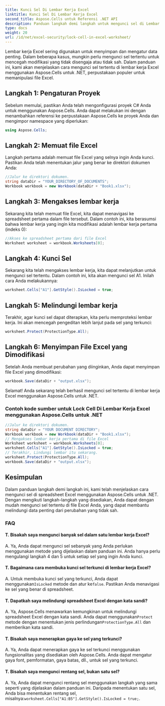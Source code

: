 ```yaml
---
title: Kunci Sel Di Lembar Kerja Excel
linktitle: Kunci Sel Di Lembar Kerja Excel
second_title: Aspose.Cells untuk Referensi .NET API
description: Panduan langkah demi langkah untuk mengunci sel di Lembar Kerja Excel menggunakan Aspose.Cells untuk .NET.
type: docs
weight: 20
url: /id/net/excel-security/lock-cell-in-excel-worksheet/
---
```

Lembar kerja Excel sering digunakan untuk menyimpan dan mengatur data penting. Dalam beberapa kasus, mungkin perlu mengunci sel tertentu untuk mencegah modifikasi yang tidak disengaja atau tidak sah. Dalam panduan ini, kami akan menjelaskan cara mengunci sel tertentu di lembar kerja Excel menggunakan Aspose.Cells untuk .NET, perpustakaan populer untuk memanipulasi file Excel.

## Langkah 1: Pengaturan Proyek

Sebelum memulai, pastikan Anda telah mengonfigurasi proyek C# Anda untuk menggunakan Aspose.Cells. Anda dapat melakukan ini dengan menambahkan referensi ke perpustakaan Aspose.Cells ke proyek Anda dan mengimpor namespace yang diperlukan:

```csharp
using Aspose.Cells;
```

## Langkah 2: Memuat file Excel

Langkah pertama adalah memuat file Excel yang selnya ingin Anda kunci. Pastikan Anda telah menentukan jalur yang benar ke direktori dokumen Anda:

```csharp
//Jalur ke direktori dokumen.
string dataDir = "YOUR_DIRECTORY_OF_DOCUMENTS";
Workbook workbook = new Workbook(dataDir + "Book1.xlsx");
```

## Langkah 3: Mengakses lembar kerja

Sekarang kita telah memuat file Excel, kita dapat menavigasi ke spreadsheet pertama dalam file tersebut. Dalam contoh ini, kita berasumsi bahwa lembar kerja yang ingin kita modifikasi adalah lembar kerja pertama (indeks 0):

```csharp
//Akses ke spreadsheet pertama dari file Excel
Worksheet worksheet = workbook.Worksheets[0];
```

## Langkah 4: Kunci Sel

Sekarang kita telah mengakses lembar kerja, kita dapat melanjutkan untuk mengunci sel tertentu. Dalam contoh ini, kita akan mengunci sel A1. Inilah cara Anda melakukannya:

```csharp
worksheet.Cells["A1"].GetStyle().IsLocked = true;
```

## Langkah 5: Melindungi lembar kerja

Terakhir, agar kunci sel dapat diterapkan, kita perlu memproteksi lembar kerja. Ini akan mencegah pengeditan lebih lanjut pada sel yang terkunci:

```csharp
worksheet.Protect(ProtectionType.All);
```

## Langkah 6: Menyimpan File Excel yang Dimodifikasi

Setelah Anda membuat perubahan yang diinginkan, Anda dapat menyimpan file Excel yang dimodifikasi:

```csharp
workbook.Save(dataDir + "output.xlsx");
```

Selamat! Anda sekarang telah berhasil mengunci sel tertentu di lembar kerja Excel menggunakan Aspose.Cells untuk .NET.

### Contoh kode sumber untuk Lock Cell Di Lembar Kerja Excel menggunakan Aspose.Cells untuk .NET 
```csharp
//Jalur ke direktori dokumen.
string dataDir = "YOUR DOCUMENT DIRECTORY";
Workbook workbook = new Workbook(dataDir + "Book1.xlsx");
// Mengakses lembar kerja pertama di file Excel
Worksheet worksheet = workbook.Worksheets[0];
worksheet.Cells["A1"].GetStyle().IsLocked = true;
// Terakhir, Lindungi lembar itu sekarang.
worksheet.Protect(ProtectionType.All);
workbook.Save(dataDir + "output.xlsx");
```

## Kesimpulan

Dalam panduan langkah demi langkah ini, kami telah menjelaskan cara mengunci sel di spreadsheet Excel menggunakan Aspose.Cells untuk .NET. Dengan mengikuti langkah-langkah yang disediakan, Anda dapat dengan mudah mengunci sel tertentu di file Excel Anda, yang dapat membantu melindungi data penting dari perubahan yang tidak sah.

### FAQ

#### T. Bisakah saya mengunci banyak sel dalam satu lembar kerja Excel?
	 
A. Ya, Anda dapat mengunci sel sebanyak yang Anda perlukan menggunakan metode yang dijelaskan dalam panduan ini. Anda hanya perlu mengulangi langkah 4 dan 5 untuk setiap sel yang ingin Anda kunci.

#### T. Bagaimana cara membuka kunci sel terkunci di lembar kerja Excel?

A.  Untuk membuka kunci sel yang terkunci, Anda dapat menggunakan`IsLocked` metode dan atur ke`false`. Pastikan Anda menavigasi ke sel yang benar di spreadsheet.

#### T. Dapatkah saya melindungi spreadsheet Excel dengan kata sandi?

A.  Ya, Aspose.Cells menawarkan kemungkinan untuk melindungi spreadsheet Excel dengan kata sandi. Anda dapat menggunakan`Protect` metode dengan menentukan jenis perlindungan`ProtectionType.All` dan memberikan kata sandi.

#### T. Bisakah saya menerapkan gaya ke sel yang terkunci?

A. Ya, Anda dapat menerapkan gaya ke sel terkunci menggunakan fungsionalitas yang disediakan oleh Aspose.Cells. Anda dapat mengatur gaya font, pemformatan, gaya batas, dll., untuk sel yang terkunci.

#### T. Bisakah saya mengunci rentang sel, bukan satu sel?

A.  Ya, Anda dapat mengunci rentang sel menggunakan langkah yang sama seperti yang dijelaskan dalam panduan ini. Daripada menentukan satu sel, Anda bisa menentukan rentang sel, misalnya:`worksheet.Cells["A1:B5"].GetStyle().IsLocked = true;`.